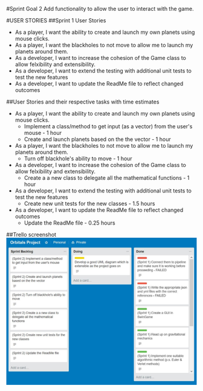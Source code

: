 
#Sprint Goal 2
	Add functionality to allow the user to interact with the game.

#USER STORIES 
##Sprint 1 User Stories
+ As a player, I want the ability to create and launch my own planets using mouse clicks.
+ As a player, I want the blackholes to not move to allow me to launch my planets around them.
+ As a developer, I want to increase the cohesion of the Game class to allow felxibility and extensibility.
+ As a developer, I want to extend the testing with additional unit tests to test the new features
+ As a developer, I want to update the ReadMe file to reflect changed outcomes

##User Stories and their respective tasks with time estimates
* As a player, I want the ability to create and launch my own planets using mouse clicks.
	* Implement a class/method to get input (as a vector) from the user's mouse - 1 hour
	* Create and launch planets based on the the vector - 1 hour
* As a player, I want the blackholes to not move to allow me to launch my planets around them.
	* Turn off blackhole's ability to move - 1 hour
* As a developer, I want to increase the cohesion of the Game class to allow felxibility and extensibility.
	* Create a a new class to delegate all the mathematical functions - 1 hour
* As a developer, I want to extend the testing with additional unit tests to test the new features
	* Create new unit tests for the new classes - 1.5 hours
* As a developer, I want to update the ReadMe file to reflect changed outcomes
	* Update the ReadMe file - 0.25 hours

##Trello screenshot
![trello_screenshot](Sprints/Sprint_2/sprint_2_start_trello.JPG)
